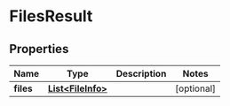 
# FilesResult

## Properties
Name | Type | Description | Notes
------------ | ------------- | ------------- | -------------
**files** | [**List&lt;FileInfo&gt;**](FileInfo.md) |  |  [optional]



